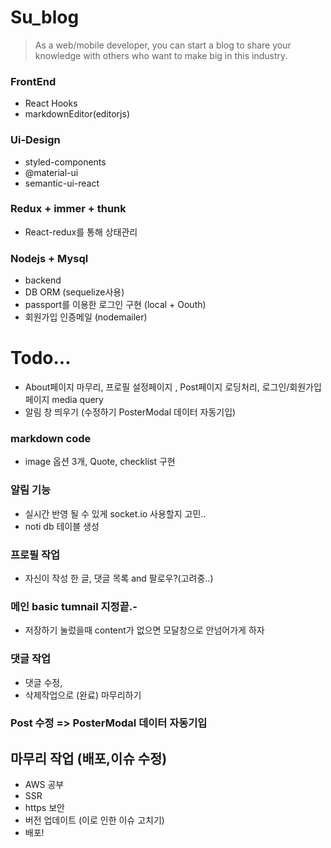 # Su_blog
> As a web/mobile developer, you can start a blog to share your knowledge with others who want to make big in this industry.

### FrontEnd
- React Hooks
- markdownEditor(editorjs)

### Ui-Design  
+ styled-components
+ @material-ui
+ semantic-ui-react

### Redux + immer + thunk
- React-redux를 통해 상태관리 

### Nodejs + Mysql
- backend
- DB ORM (sequelize사용)
- passport를 이용한 로그인 구현 (local + Oouth)
- 회원가입 인증메일 (nodemailer)



# Todo... 
- About페이지 마무리, 프로필 설정페이지 , Post페이지 로딩처리, 로그인/회원가입 페이지 media query 
- 알림 창 띄우기 (수정하기 PosterModal 데이터 자동기입)

### markdown code
- image 옵션 3개, Quote, checklist 구현

### 알림 기능
- 실시간 반영 될 수 있게 socket.io 사용할지 고민..
- noti db 테이블 생성

### 프로필 작업
- 자신이 작성 한 글, 댓글 목록 and 팔로우?(고려중..)

### 메인 basic tumnail 지정끝.-
- 저장하기 눌렀을때 content가 없으면 모달창으로 안넘어가게 하자

### 댓글 작업
- 댓글 수정, 
- 삭제작업으로 (완료) 마무리하기


### Post 수정 => PosterModal 데이터 자동기입


## 마무리 작업 (배포,이슈 수정)
  + AWS 공부
  + SSR 
  + https 보안 
  + 버전 업데이트 (이로 인한 이슈 고치기)
  + 배포!

